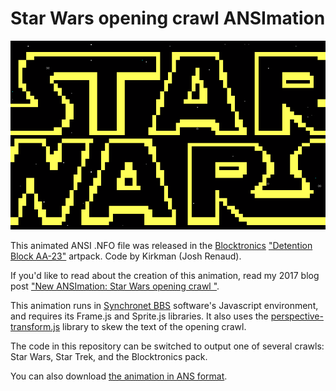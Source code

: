 # Star Wars opening crawl ANSImation

![Opening crawl](https://raw.githubusercontent.com/Kirkman/sw-crawl/master/output/__BLOCKTRONICS_Detention_Block_AA-23_Star_Wars_Animated_NFO_File.gif)

This animated ANSI .NFO file was released in the [Blocktronics](http://www.blocktronics.org) ["Detention Block AA-23"](http://www.blocktronics.org/downloads/artpacks/blocktronics_detention_block_aa-23.zip) artpack. Code by Kirkman (Josh Renaud).

If you'd like to read about the creation of this animation, read my 2017 blog post ["New ANSImation: Star Wars opening crawl
"](http://breakintochat.com/blog/2017/05/25/new-ansimation-star-wars-opening-crawl/).

This animation runs in [Synchronet BBS](http://www.synchro.net) software's Javascript environment, and requires its Frame.js and Sprite.js libraries. It also uses the [perspective-transform.js](https://github.com/jlouthan/perspective-transform) library to skew the text of the opening crawl.

The code in this repository can be switched to output one of several crawls: Star Wars, Star Trek, and the Blocktronics pack.

You can also download [the animation in ANS format](https://raw.githubusercontent.com/Kirkman/sw-crawl/master/output/__BLOCKTRONICS_Detention_Block_AA-23_Animated_NFO_File.ans).




